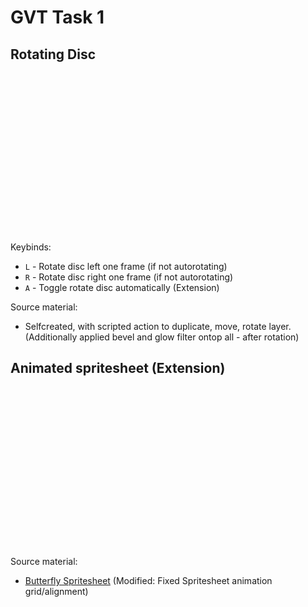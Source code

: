 # GVT Task 1

## Rotating Disc

<style>
    .spiral {
      display: inline-block;
      width: 256px;
      height: 256px;
    }
    .spiral_auto {
      animation: moveSpiralX 0.4s steps(12) infinite;
    }
    @keyframes moveSpiralX {
      from{background-position-x:0px;}
      to{background-position-x:-3072px;}
    }
</style>

<script>
// As requested in task load image indirectly, via javascript
function loadImage(id, filename)
{
    var imageObj = new Image();
    imageObj.onload = function()
    {
        var img = document.getElementById(id);
        img.setAttribute("style", "background-image: url(" + filename + ");");
    };
    imageObj.src = filename;
}

// Load image once window loaded
window.onload = function() { loadImage('spiral1', 'spiral.png'); };

// Handle autorotate (Extension)
var _stateAutoRotate = false;
function toggleSpiralAutoRotate()
{
  var autoRotate = !_stateAutoRotate;
  var rotateClass = "spiral_auto";
  
  var img = document.getElementById("spiral1");
  
  // add/remove css class for autorotation
  if (autoRotate)
  {
    img.classList.add(rotateClass);
  }
  else
  {
    if (img.classList.contains(rotateClass))
    {
        img.classList.remove(rotateClass);
    }
  }
 
  _stateAutoRotate = autoRotate;
}

// Key handler
window.onkeydown = function(evt)
{
    var key = evt.which ? evt.which : evt.keyCode;
    var c = String.fromCharCode(key);
    
    if (c == 'A')
    {
        toggleSpiralAutoRotate();
    }
};

</script>

<div id="spiral1" class="spiral"></div>

Keybinds:
* `L` - Rotate disc left one frame (if not autorotating)
* `R` - Rotate disc right one frame (if not autorotating)
* `A` - Toggle rotate disc automatically (Extension)

Source material:
* Selfcreated, with scripted action to duplicate, move, rotate layer. (Additionally applied bevel and glow filter ontop all - after rotation)

## Animated spritesheet (Extension)
<style>
    .butterfly {
      display: inline-block;
      width: 256px;
      height: 256px;
      background-image : url(butterfly.png);
      animation: moveButterflyX 0.25s steps(4) infinite,
                 moveButterflyY 1s steps(4) infinite;
    }
    @keyframes moveButterflyX {
      from{background-position-x:0px;}
      to{background-position-x:-1024px;}
    }
    @keyframes moveButterflyY {
      from{background-position-y:0px;}
      to{background-position-y:-1024px;}
    }
</style>

<div class="butterfly"></div>

Source material:
* [Butterfly Spritesheet](https://opengameart.org/content/butterfly-animation) (Modified: Fixed Spritesheet animation grid/alignment)
